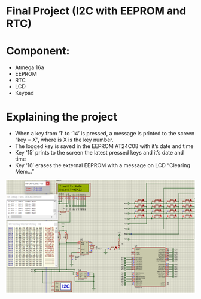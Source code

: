 # Final Project (I2C with EEPROM and RTC)
# Component:
- Atmega 16a
- EEPROM
- RTC
- LCD
- Keypad 
# Explaining the project 
- When a key from ‘1’ to ‘14’ is pressed, a message is printed to the screen “key = X”, where is X is the key number.
- The logged key is saved in the EEPROM AT24C08 with it’s date and time 
- Key ‘15’ prints to the screen the latest pressed keys and it’s date and time
- Key ‘16’ erases the external EEPROM with a message on LCD “Clearing Mem…”

![Getting Started](project.PNG) 


